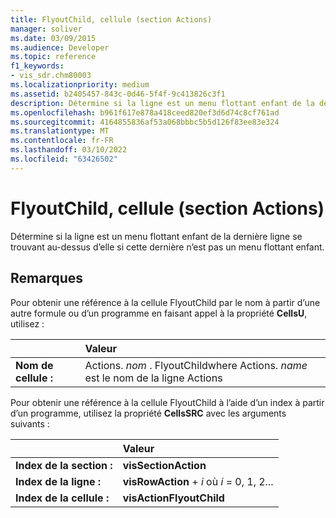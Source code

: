 ```yaml
---
title: FlyoutChild, cellule (section Actions)
manager: soliver
ms.date: 03/09/2015
ms.audience: Developer
ms.topic: reference
f1_keywords:
- vis_sdr.chm80003
ms.localizationpriority: medium
ms.assetid: b2405457-843c-0d46-5f4f-9c413826c3f1
description: Détermine si la ligne est un menu flottant enfant de la dernière ligne se trouvant au-dessus d’elle si cette dernière n’est pas un menu flottant enfant.
ms.openlocfilehash: b961f617e878a418ceed820ef3d6d74c8cf761ad
ms.sourcegitcommit: 4164855836af53a068bbbc5b5d126f83ee83e324
ms.translationtype: MT
ms.contentlocale: fr-FR
ms.lasthandoff: 03/10/2022
ms.locfileid: "63426502"
---
```

# <a name="flyoutchild-cell-actions-section"></a>FlyoutChild, cellule (section Actions)

Détermine si la ligne est un menu flottant enfant de la dernière ligne se trouvant au-dessus d’elle si cette dernière n’est pas un menu flottant enfant. 
  
## <a name="remarks"></a>Remarques

Pour obtenir une référence à la cellule FlyoutChild par le nom à partir d’une autre formule ou d’un programme en faisant appel à la propriété **CellsU**, utilisez : 
  
||Valeur |
|:-----|:-----|
|**Nom de cellule :**  <br/> |Actions. *nom*  . FlyoutChildwhere Actions.  *name*  est le nom de la ligne Actions  <br/> |
   
Pour obtenir une référence à la cellule FlyoutChild à l’aide d’un index à partir d’un programme, utilisez la propriété **CellsSRC** avec les arguments suivants : 
  
||Valeur |
|:-----|:-----|
|**Index de la section :**  <br/> |**visSectionAction** <br/> |
|**Index de la ligne :**  <br/> |**visRowAction** +   *i* où *i* = 0, 1, 2... |
|**Index de la cellule :**  <br/> |**visActionFlyoutChild** <br/> |
   

